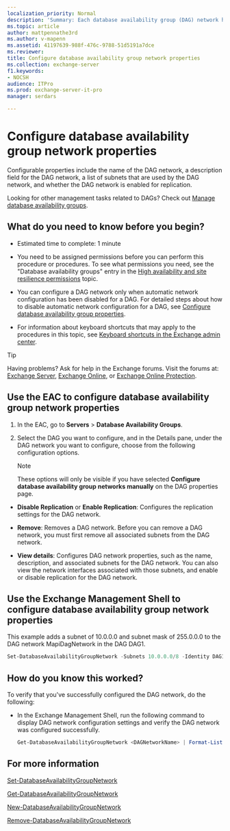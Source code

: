 ```yaml
---
localization_priority: Normal
description: 'Summary: Each database availability group (DAG) network has several properties that you can configure.'
ms.topic: article
author: mattpennathe3rd
ms.author: v-mapenn
ms.assetid: 41197639-988f-476c-9788-51d5191a7dce
ms.reviewer:
title: Configure database availability group network properties
ms.collection: exchange-server
f1.keywords:
- NOCSH
audience: ITPro
ms.prod: exchange-server-it-pro
manager: serdars

---
```


# Configure database availability group network properties

Configurable properties include the name of the DAG network, a description field for the DAG network, a list of subnets that are used by the DAG network, and whether the DAG network is enabled for replication.

Looking for other management tasks related to DAGs? Check out [Manage database availability groups](manage-dags.md).

## What do you need to know before you begin?

- Estimated time to complete: 1 minute

- You need to be assigned permissions before you can perform this procedure or procedures. To see what permissions you need, see the "Database availability groups" entry in the [High availability and site resilience permissions](../../permissions/feature-permissions/ha-permissions.md) topic.

- You can configure a DAG network only when automatic network configuration has been disabled for a DAG. For detailed steps about how to disable automatic network configuration for a DAG, see [Configure database availability group properties](configure-dag-properties.md).

- For information about keyboard shortcuts that may apply to the procedures in this topic, see [Keyboard shortcuts in the Exchange admin center](../../about-documentation/exchange-admin-center-keyboard-shortcuts.md).

> [!TIP]
> Having problems? Ask for help in the Exchange forums. Visit the forums at: [Exchange Server](https://go.microsoft.com/fwlink/p/?linkId=60612), [Exchange Online](https://go.microsoft.com/fwlink/p/?linkId=267542), or [Exchange Online Protection](https://go.microsoft.com/fwlink/p/?linkId=285351).

## Use the EAC to configure database availability group network properties
<a name="UseEMC"> </a>

1. In the EAC, go to **Servers** \> **Database Availability Groups**.

2. Select the DAG you want to configure, and in the Details pane, under the DAG network you want to configure, choose from the following configuration options.

    > [!NOTE]
    > These options will only be visible if you have selected **Configure database availability group networks manually** on the DAG properties page.

  - **Disable Replication** or **Enable Replication**: Configures the replication settings for the DAG network.

  - **Remove**: Removes a DAG network. Before you can remove a DAG network, you must first remove all associated subnets from the DAG network.

  - **View details**: Configures DAG network properties, such as the name, description, and associated subnets for the DAG network. You can also view the network interfaces associated with those subnets, and enable or disable replication for the DAG network.

## Use the Exchange Management Shell to configure database availability group network properties
<a name="UseShell"> </a>

This example adds a subnet of 10.0.0.0 and subnet mask of 255.0.0.0 to the DAG network MapiDagNetwork in the DAG DAG1.

```powershell
Set-DatabaseAvailabilityGroupNetwork -Subnets 10.0.0.0/8 -Identity DAG1\MapiDagNetwork
```

## How do you know this worked?
<a name="UseShell"> </a>

To verify that you've successfully configured the DAG network, do the following:

- In the Exchange Management Shell, run the following command to display DAG network configuration settings and verify the DAG network was configured successfully.

  ```powershell
  Get-DatabaseAvailabilityGroupNetwork <DAGNetworkName> | Format-List
  ```

## For more information
<a name="UseShell"> </a>

[Set-DatabaseAvailabilityGroupNetwork](https://docs.microsoft.com/powershell/module/exchange/set-databaseavailabilitygroupnetwork)

[Get-DatabaseAvailabilityGroupNetwork](https://docs.microsoft.com/powershell/module/exchange/get-databaseavailabilitygroupnetwork)

[New-DatabaseAvailabilityGroupNetwork](https://docs.microsoft.com/powershell/module/exchange/new-databaseavailabilitygroupnetwork)

[Remove-DatabaseAvailabilityGroupNetwork](https://docs.microsoft.com/powershell/module/exchange/remove-databaseavailabilitygroupnetwork)
